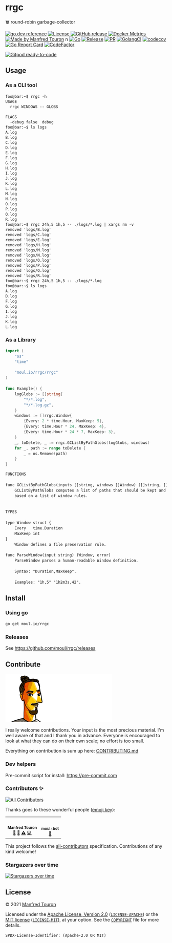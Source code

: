 # rrgc

 🗑 round-robin garbage-collector

[![go.dev reference](https://img.shields.io/badge/go.dev-reference-007d9c?logo=go&logoColor=white)](https://pkg.go.dev/moul.io/rrgc)
[![License](https://img.shields.io/badge/license-Apache--2.0%20%2F%20MIT-%2397ca00.svg)](https://github.com/moul/rrgc/blob/main/COPYRIGHT)
[![GitHub release](https://img.shields.io/github/release/moul/rrgc.svg)](https://github.com/moul/rrgc/releases)
[![Docker Metrics](https://images.microbadger.com/badges/image/moul/rrgc.svg)](https://microbadger.com/images/moul/rrgc)
[![Made by Manfred Touron](https://img.shields.io/badge/made%20by-Manfred%20Touron-blue.svg?style=flat)](https://manfred.life/)
n
[![Go](https://github.com/moul/rrgc/workflows/Go/badge.svg)](https://github.com/moul/rrgc/actions?query=workflow%3AGo)
[![Release](https://github.com/moul/rrgc/workflows/Release/badge.svg)](https://github.com/moul/rrgc/actions?query=workflow%3ARelease)
[![PR](https://github.com/moul/rrgc/workflows/PR/badge.svg)](https://github.com/moul/rrgc/actions?query=workflow%3APR)
[![GolangCI](https://golangci.com/badges/github.com/moul/rrgc.svg)](https://golangci.com/r/github.com/moul/rrgc)
[![codecov](https://codecov.io/gh/moul/rrgc/branch/main/graph/badge.svg)](https://codecov.io/gh/moul/rrgc)
[![Go Report Card](https://goreportcard.com/badge/moul.io/rrgc)](https://goreportcard.com/report/moul.io/rrgc)
[![CodeFactor](https://www.codefactor.io/repository/github/moul/rrgc/badge)](https://www.codefactor.io/repository/github/moul/rrgc)

[![Gitpod ready-to-code](https://img.shields.io/badge/Gitpod-ready--to--code-blue?logo=gitpod)](https://gitpod.io/#https://github.com/moul/rrgc)

## Usage

### As a CLI tool

[embedmd]:# (.tmp/usage.txt console)
```console
foo@bar:~$ rrgc -h
USAGE
  rrgc WINDOWS -- GLOBS

FLAGS
  -debug false  debug
foo@bar:~$ ls logs
A.log
B.log
C.log
D.log
E.log
F.log
G.log
H.log
I.log
J.log
K.log
L.log
M.log
N.log
O.log
P.log
Q.log
R.log
foo@bar:~$ rrgc 24h,5 1h,5 -- ./logs/*.log | xargs rm -v
removed 'logs/B.log'
removed 'logs/C.log'
removed 'logs/E.log'
removed 'logs/H.log'
removed 'logs/M.log'
removed 'logs/N.log'
removed 'logs/O.log'
removed 'logs/P.log'
removed 'logs/Q.log'
removed 'logs/R.log'
foo@bar:~$ rrgc 24h,5 1h,5 -- ./logs/*.log
foo@bar:~$ ls logs
A.log
D.log
F.log
G.log
I.log
J.log
K.log
L.log
```

### As a Library

[embedmd]:# (rrgc/example_test.go /import\ / $)
```go
import (
	"os"
	"time"

	"moul.io/rrgc/rrgc"
)

func Example() {
	logGlobs := []string{
		"*/*.log",
		"*/*.log.gz",
	}
	windows := []rrgc.Window{
		{Every: 2 * time.Hour, MaxKeep: 5},
		{Every: time.Hour * 24, MaxKeep: 4},
		{Every: time.Hour * 24 * 7, MaxKeep: 3},
	}
	_, toDelete, _ := rrgc.GCListByPathGlobs(logGlobs, windows)
	for _, path := range toDelete {
		_ = os.Remove(path)
	}
}
```

[embedmd]:# (.tmp/godoc.txt txt /FUNCTIONS/ $)
```txt
FUNCTIONS

func GCListByPathGlobs(inputs []string, windows []Window) ([]string, []string, error)
    GCListByPathGlobs computes a list of paths that should be kept and deleted,
    based on a list of window rules.


TYPES

type Window struct {
	Every   time.Duration
	MaxKeep int
}
    Window defines a file preservation rule.

func ParseWindow(input string) (Window, error)
    ParseWindow parses a human-readable Window definition.

    Syntax: "Duration,MaxKeep".

    Examples: "1h,5" "1h2m3s,42".

```

## Install

### Using go

```sh
go get moul.io/rrgc
```

### Releases

See https://github.com/moul/rrgc/releases

## Contribute

![Contribute <3](https://raw.githubusercontent.com/moul/moul/main/contribute.gif)

I really welcome contributions.
Your input is the most precious material.
I'm well aware of that and I thank you in advance.
Everyone is encouraged to look at what they can do on their own scale;
no effort is too small.

Everything on contribution is sum up here: [CONTRIBUTING.md](./.github/CONTRIBUTING.md)

### Dev helpers

Pre-commit script for install: https://pre-commit.com

### Contributors ✨

<!-- ALL-CONTRIBUTORS-BADGE:START - Do not remove or modify this section -->
[![All Contributors](https://img.shields.io/badge/all_contributors-2-orange.svg)](#contributors)
<!-- ALL-CONTRIBUTORS-BADGE:END -->

Thanks goes to these wonderful people ([emoji key](https://allcontributors.org/docs/en/emoji-key)):

<!-- ALL-CONTRIBUTORS-LIST:START - Do not remove or modify this section -->
<!-- prettier-ignore-start -->
<!-- markdownlint-disable -->
<table>
  <tr>
    <td align="center"><a href="http://manfred.life"><img src="https://avatars1.githubusercontent.com/u/94029?v=4" width="100px;" alt=""/><br /><sub><b>Manfred Touron</b></sub></a><br /><a href="#maintenance-moul" title="Maintenance">🚧</a> <a href="https://github.com/moul/rrgc/commits?author=moul" title="Documentation">📖</a> <a href="https://github.com/moul/rrgc/commits?author=moul" title="Tests">⚠️</a> <a href="https://github.com/moul/rrgc/commits?author=moul" title="Code">💻</a></td>
    <td align="center"><a href="https://manfred.life/moul-bot"><img src="https://avatars1.githubusercontent.com/u/41326314?v=4" width="100px;" alt=""/><br /><sub><b>moul-bot</b></sub></a><br /><a href="#maintenance-moul-bot" title="Maintenance">🚧</a></td>
  </tr>
</table>

<!-- markdownlint-enable -->
<!-- prettier-ignore-end -->
<!-- ALL-CONTRIBUTORS-LIST:END -->

This project follows the [all-contributors](https://github.com/all-contributors/all-contributors)
specification. Contributions of any kind welcome!

### Stargazers over time

[![Stargazers over time](https://starchart.cc/moul/rrgc.svg)](https://starchart.cc/moul/rrgc)

## License

© 2021   [Manfred Touron](https://manfred.life)

Licensed under the [Apache License, Version 2.0](https://www.apache.org/licenses/LICENSE-2.0)
([`LICENSE-APACHE`](LICENSE-APACHE)) or the [MIT license](https://opensource.org/licenses/MIT)
([`LICENSE-MIT`](LICENSE-MIT)), at your option.
See the [`COPYRIGHT`](COPYRIGHT) file for more details.

`SPDX-License-Identifier: (Apache-2.0 OR MIT)`
